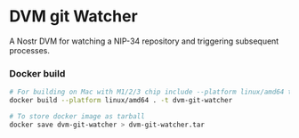 # DVM git Watcher

A Nostr DVM for watching a NIP-34 repository and triggering subsequent processes.

### Docker build

```bash
# For building on Mac with M1/2/3 chip include --platform linux/amd64 to create an amd build
docker build --platform linux/amd64 . -t dvm-git-watcher

# To store docker image as tarball 
docker save dvm-git-watcher > dvm-git-watcher.tar
```
